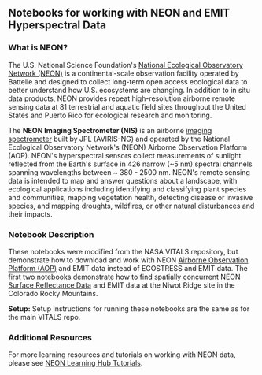 ## Notebooks for working with NEON and EMIT Hyperspectral Data


### What is NEON?
The U.S. National Science Foundation's [National Ecological Observatory Network (NEON)](https://www.neonscience.org/) is a continental-scale observation facility operated by Battelle and designed to collect long-term open access ecological data to better understand how U.S. ecosystems are changing. In addition to in situ data products, NEON provides repeat high-resolution airborne remote sensing data at 81 terrestrial and aquatic field sites throughout the United States and Puerto Rico for ecological research and monitoring.

The **NEON Imaging Spectrometer (NIS)** is an airborne [imaging spectrometer](https://www.neonscience.org/data-collection/imaging-spectrometer) built by JPL (AVIRIS-NG) and operated by the National Ecological Observatory Network's (NEON) Airborne Observation Platform (AOP). NEON's hyperspectral sensors collect measurements of sunlight reflected from the Earth's surface in 426 narrow (~5 nm) spectral channels spanning wavelengths between ~ 380 - 2500 nm. NEON's remote sensing data is intended to map and answer questions about a landscape, with ecological applications including identifying and classifying plant species and communities, mapping vegetation health, detecting disease or invasive species, and mapping droughts, wildfires, or other natural disturbances and their impacts. 

### Notebook Description
These notebooks were modified from the NASA VITALS repository, but demonstrate how to download and work with NEON [Airborne Observation Platform (AOP)](https://www.neonscience.org/data-collection/airborne-remote-sensing) and EMIT data instead of ECOSTRESS and EMIT data. The first two notebooks demonstrate how to find spatially concurrent NEON [Surface Reflectance Data](https://data.neonscience.org/data-products/DP1.30006.001) and EMIT data at the Niwot Ridge site in the Colorado Rocky Mountains.

**Setup:** Setup instructions for running these notebooks are the same as for the main VITALS repo. 

### Additional Resources
For more learning resources and tutorials on working with NEON data, please see [NEON Learning Hub Tutorials](https://www.neonscience.org/resources/learning-hub/tutorials).
